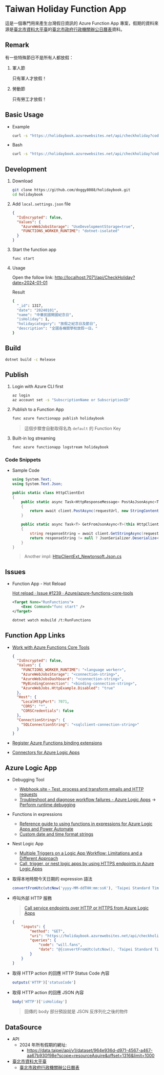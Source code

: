 # Taiwan Holiday Function App

這是一個專門用來產生台灣假日資訊的 Azure Function App 專案，假期的資料來源是[臺北市資料大平臺](https://data.taipei/)的[臺北市政府行政機關辦公日曆表](https://data.taipei/dataset/detail?id=c30ca421-d935-4faa-b523-9c175c8de738)資料。

## Remark

有一些特殊節日不是所有人都放假：

1. 軍人節

    只有軍人才放假！

2. 勞動節

    只有勞工才放假！

## Basic Usage

- Example

    ```sh
    curl -s "https://holidaybook.azurewebsites.net/api/checkholiday?code=will.fans&date=2024-01-01"
    ```

- Bash

    ```sh
    curl -s "https://holidaybook.azurewebsites.net/api/checkholiday?code=will.fans&date=`date -Idate`"
    ```

## Development

1. Download

    ```sh
    git clone https://github.com/doggy8088/holidaybook.git
    cd holidaybook
    ```

2. Add `local.settings.json` file

    ```json
    {
      "IsEncrypted": false,
      "Values": {
        "AzureWebJobsStorage": "UseDevelopmentStorage=true",
        "FUNCTIONS_WORKER_RUNTIME": "dotnet-isolated"
      }
    }
    ```

3. Start the function app

    ```sh
    func start
    ```

4. Usage

    Open the follow link: <http://localhost:7071/api/CheckHoliday?date=2024-01-01>

    Result

    ```sh
    {
      "_id": 1317,
      "date": "20240101",
      "name": "中華民國開國紀念日",
      "isHoliday": 1,
      "holidaycategory": "放假之紀念日及節日",
      "description": "全國各機關學校放假一日。"
    }
    ```

## Build

```sh
dotnet build -c Release
```

## Publish

1. Login with Azure CLI first

   ```sh
   az login
   az account set -s "SubscriptionName or SubscriptionID"
   ```

2. Publish to a Function App

   ```sh
   func azure functionapp publish holidaybook
   ```

   > 這個步驟會自動取得名為 `default` 的 Function Key

3. Built-in log streaming

    ```sh
    func azure functionapp logstream holidaybook
    ```

### Code Snippets

- Sample Code

    ```cs
    using System.Text;
    using System.Text.Json;

    public static class HttpClientExt
    {
        public static async Task<HttpResponseMessage> PostAsJsonAsync<T>(this HttpClient client, string requestUrl, T theObj)
        {
            return await client.PostAsync(requestUrl, new StringContent(JsonSerializer.Serialize(theObj), Encoding.UTF8, "application/json"));
        }

        public static async Task<T> GetFromJsonAsync<T>(this HttpClient client, string requestUrl)
        {
            string responseString = await client.GetStringAsync(requestUrl);
            return responseString != null ? JsonSerializer.Deserialize<T>(responseString) : default;
        }
    }
    ```

    > Another impl: [HttpClientExt_Newtonsoft.Json.cs](https://gist.github.com/doggy8088/8bfc6613e34c4d3c5db6348c24b46759#file-httpclientext_newtonsoft-json-cs-L29-L41)

## Issues

- Function App - Hot Reload

  [Hot reload · Issue #1239 · Azure/azure-functions-core-tools](https://github.com/Azure/azure-functions-core-tools/issues/1239)

  ```xml
  <Target Name="RunFunctions">
      <Exec Command="func start" />
  </Target>
  ```

  ```sh
  dotnet watch msbuild /t:RunFunctions
  ```

## Function App Links

- [Work with Azure Functions Core Tools](https://docs.microsoft.com/en-us/azure/azure-functions/functions-run-local?tabs=linux%2Ccsharp%2Cbash&WT.mc_id=DT-MVP-4015686)

    ```json
    {
      "IsEncrypted": false,
      "Values": {
        "FUNCTIONS_WORKER_RUNTIME": "<language worker>",
        "AzureWebJobsStorage": "<connection-string>",
        "AzureWebJobsDashboard": "<connection-string>",
        "MyBindingConnection": "<binding-connection-string>",
        "AzureWebJobs.HttpExample.Disabled": "true"
      },
      "Host": {
        "LocalHttpPort": 7071,
        "CORS": "*",
        "CORSCredentials": false
      },
      "ConnectionStrings": {
        "SQLConnectionString": "<sqlclient-connection-string>"
      }
    }
    ```

- [Register Azure Functions binding extensions](https://docs.microsoft.com/en-us/azure/azure-functions/functions-bindings-register#extension-bundles?WT.mc_id=DT-MVP-4015686)

- [Connectors for Azure Logic Apps](https://docs.microsoft.com/en-us/azure/connectors/apis-list)

## Azure Logic App

- Debugging Tool
  - [Webhook.site - Test, process and transform emails and HTTP requests](https://webhook.site/)
  - [Troubleshoot and diagnose workflow failures - Azure Logic Apps](https://docs.microsoft.com/en-us/azure/logic-apps/logic-apps-diagnosing-failures) -> [Perform runtime debugging](https://docs.microsoft.com/en-us/azure/logic-apps/logic-apps-diagnosing-failures#perform-runtime-debugging)

- Functions in expressions
  - [Reference guide to using functions in expressions for Azure Logic Apps and Power Automate](https://docs.microsoft.com/en-us/azure/logic-apps/workflow-definition-language-functions-reference?WT.mc_id=DT-MVP-4015686)
  - [Custom date and time format strings](https://docs.microsoft.com/en-us/dotnet/standard/base-types/custom-date-and-time-format-strings?WT.mc_id=DT-MVP-4015686)

- Nest Logic App
  - [Multiple Triggers on a Logic App Workflow: Limitations and a Different Approach](https://powerobjects.com/tips-and-tricks/multiple-triggers-logic-app-workflow/)
  - [Call, trigger, or nest logic apps by using HTTPS endpoints in Azure Logic Apps](https://docs.microsoft.com/en-us/azure/logic-apps/logic-apps-http-endpoint)

- 取得本地時間今天日期的 expression 語法

    ```js
    convertFromUtc(utcNow('yyyy-MM-ddTHH:mm:ssK'), 'Taipei Standard Time', 'yyyy-MM-dd')
    ```

- 呼叫外部 HTTP 服務

    > [Call service endpoints over HTTP or HTTPS from Azure Logic Apps](https://docs.microsoft.com/en-us/azure/connectors/connectors-native-http)

    ```json
    {
        "inputs": {
            "method": "GET",
            "uri": "https://holidaybook.azurewebsites.net/api/checkholiday",
            "queries": {
                "code": "will.fans",
                "date": "@{convertFromUtc(utcNow(), 'Taipei Standard Time', 'yyyy-MM-dd')}"
            }
        }
    }
    ```

- 取得 HTTP action 的回應 HTTP Status Code 內容

    ```js
    outputs('HTTP')['statusCode']
    ```

- 取得 HTTP action 的回應 JSON 內容

    ```js
    body('HTTP')['isHoliday']
    ```

  > 回傳的 body 部分預設就是 JSON 反序列化之後的物件

## DataSource

- API
  - 2024 年所有假期的網址:
    - <https://data.taipei/api/v1/dataset/964e936d-d971-4567-a467-aa67b930f98e?scope=resourceAquire&offset=1316&limit=1000>
- [臺北市資料大平臺](https://data.taipei/)
  - [臺北市政府行政機關辦公日曆表](https://data.taipei/dataset/detail?id=c30ca421-d935-4faa-b523-9c175c8de738)
